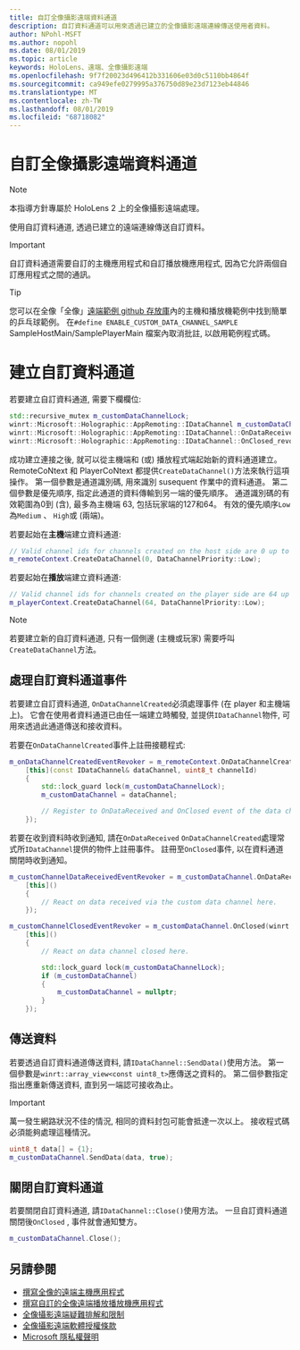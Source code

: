 ```yaml
---
title: 自訂全像攝影遠端資料通道
description: 自訂資料通道可以用來透過已建立的全像攝影遠端連線傳送使用者資料。
author: NPohl-MSFT
ms.author: nopohl
ms.date: 08/01/2019
ms.topic: article
keywords: HoloLens、遠端、全像攝影遠端
ms.openlocfilehash: 9f7f20023d496412b331606e03d0c5110bb4864f
ms.sourcegitcommit: ca949efe0279995a376750d89e23d7123eb44846
ms.translationtype: MT
ms.contentlocale: zh-TW
ms.lasthandoff: 08/01/2019
ms.locfileid: "68718082"
---
```

# <a name="custom-holographic-remoting-data-channels"></a>自訂全像攝影遠端資料通道

>[!NOTE]
>本指導方針專屬於 HoloLens 2 上的全像攝影遠端處理。

使用自訂資料通道, 透過已建立的遠端連線傳送自訂資料。

>[!IMPORTANT]
>自訂資料通道需要自訂的主機應用程式和自訂播放機應用程式, 因為它允許兩個自訂應用程式之間的通訊。

>[!TIP]
>您可以在全像「全像」[遠端範例 github 存放庫](https://github.com/microsoft/MixedReality-HolographicRemoting-Samples)內的主機和播放機範例中找到簡單的乒乓球範例。 在```#define ENABLE_CUSTOM_DATA_CHANNEL_SAMPLE``` SampleHostMain/SamplePlayerMain 檔案內取消批註, 以啟用範例程式碼。


# <a name="create-a-custom-data-channel"></a>建立自訂資料通道


若要建立自訂資料通道, 需要下欄欄位:
```cpp
std::recursive_mutex m_customDataChannelLock;
winrt::Microsoft::Holographic::AppRemoting::IDataChannel m_customDataChannel = nullptr;
winrt::Microsoft::Holographic::AppRemoting::IDataChannel::OnDataReceived_revoker m_customChannelDataReceivedEventRevoker;
winrt::Microsoft::Holographic::AppRemoting::IDataChannel::OnClosed_revoker m_customChannelClosedEventRevoker;
```

成功建立連接之後, 就可以從主機端和 (或) 播放程式端起始新的資料通道建立。 RemoteCoNtext 和 PlayerCoNtext 都提供```CreateDataChannel()```方法來執行這項操作。 第一個參數是通道識別碼, 用來識別 susequent 作業中的資料通道。 第二個參數是優先順序, 指定此通道的資料傳輸到另一端的優先順序。 通道識別碼的有效範圍為0到 (含), 最多為主機端 63, 包括玩家端的127和64。 有效的優先順序```Low```為```Medium``` 、 ```High```或 (兩端)。

若要起始在**主機**端建立資料通道:
```cpp
// Valid channel ids for channels created on the host side are 0 up to and including 63
m_remoteContext.CreateDataChannel(0, DataChannelPriority::Low);
```

若要起始在**播放**端建立資料通道:
```cpp
// Valid channel ids for channels created on the player side are 64 up to and including 127
m_playerContext.CreateDataChannel(64, DataChannelPriority::Low);
```

>[!NOTE]
>若要建立新的自訂資料通道, 只有一個側邊 (主機或玩家) 需要呼叫```CreateDataChannel```方法。

## <a name="handling-custom-data-channel-events"></a>處理自訂資料通道事件

若要建立自訂資料通道, ```OnDataChannelCreated```必須處理事件 (在 player 和主機端上)。 它會在使用者資料通道已由任一端建立時觸發, 並提供```IDataChannel```物件, 可用來透過此通道傳送和接收資料。

若要在```OnDataChannelCreated```事件上註冊接聽程式:
```cpp
m_onDataChannelCreatedEventRevoker = m_remoteContext.OnDataChannelCreated(winrt::auto_revoke,
    [this](const IDataChannel& dataChannel, uint8_t channelId)
    {
        std::lock_guard lock(m_customDataChannelLock);
        m_customDataChannel = dataChannel;

        // Register to OnDataReceived and OnClosed event of the data channel here, see below...
    });
```

若要在收到資料時收到通知, 請在```OnDataReceived``` ```OnDataChannelCreated```處理常式所```IDataChannel```提供的物件上註冊事件。 註冊至```OnClosed```事件, 以在資料通道關閉時收到通知。

```cpp
m_customChannelDataReceivedEventRevoker = m_customDataChannel.OnDataReceived(winrt::auto_revoke, 
    [this]()
    {
        // React on data received via the custom data channel here.
    });

m_customChannelClosedEventRevoker = m_customDataChannel.OnClosed(winrt::auto_revoke,
    [this]()
    {
        // React on data channel closed here.

        std::lock_guard lock(m_customDataChannelLock);
        if (m_customDataChannel)
        {
            m_customDataChannel = nullptr;
        }
    });
```

## <a name="sending-data"></a>傳送資料

若要透過自訂資料通道傳送資料, 請```IDataChannel::SendData()```使用方法。 第一個參數是```winrt::array_view<const uint8_t>```應傳送之資料的。 第二個參數指定指出應重新傳送資料, 直到另一端認可接收為止。 

>[!IMPORTANT]
>萬一發生網路狀況不佳的情況, 相同的資料封包可能會抵達一次以上。 接收程式碼必須能夠處理這種情況。

```cpp
uint8_t data[] = {1};
m_customDataChannel.SendData(data, true);
```

## <a name="closing-a-custom-data-channel"></a>關閉自訂資料通道

若要關閉自訂資料通道, 請```IDataChannel::Close()```使用方法。 一旦自訂資料通道關閉後```OnClosed``` , 事件就會通知雙方。

```cpp
m_customDataChannel.Close();
```

## <a name="see-also"></a>另請參閱
* [撰寫全像的遠端主機應用程式](holographic-remoting-create-host.md)
* [撰寫自訂的全像遠端播放播放機應用程式](holographic-remoting-create-player.md)
* [全像攝影遠端疑難排解和限制](holographic-remoting-troubleshooting.md)
* [全像攝影遠端軟體授權條款](https://docs.microsoft.com/en-us/legal/mixed-reality/microsoft-holographic-remoting-software-license-terms)
* [Microsoft 隱私權聲明](https://go.microsoft.com/fwlink/?LinkId=521839)